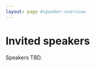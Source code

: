 ```yaml
---
layout: page #speaker-overview
---
```


# Invited speakers

Speakers TBD.

<!-- <div>
    {% assign number_printed = 0 %}
    {% for s in site.data.speakers %}

    {% assign even_odd = number_printed | modulo: 2 %}

    {% if even_odd == 0 %}
    <div class="row">
    {% endif %}

    <div class="col-sm-6 clearfix">
        <img src="{{ site.url }}{{ site.baseurl }}/assets/headshots/speakers/{{ s.photo }}" 
        class="img-responsive" width="22%" style="float: left; border-radius: 50%; vertical-align:top; margin-right: 15px; border:1px solid #999999; margin-bottom: 5%;" />
        {% if s.www %}
        <p style="margin:0; "><a href="{{ s.www }}" style="font-weight:bold">{{ s.name }}</a></p>
        {% else %}
        <p style="margin:0; font-weight:bold">{{ s.name }}</p>
        {% endif %}
        <p style="font-size:0.8em;text-align:justify;text-justify:inter-word;">{{ s.blurb }}</p>
    </div>

    {% assign number_printed = number_printed | plus: 1 %}

    {% if even_odd == 1 %}
    </div>
    {% endif %}

    {% endfor %}

    {% assign even_odd = number_printed | modulo: 2 %}
    {% if even_odd == 1 %}
    </div>
    {% endif %}
</div> -->